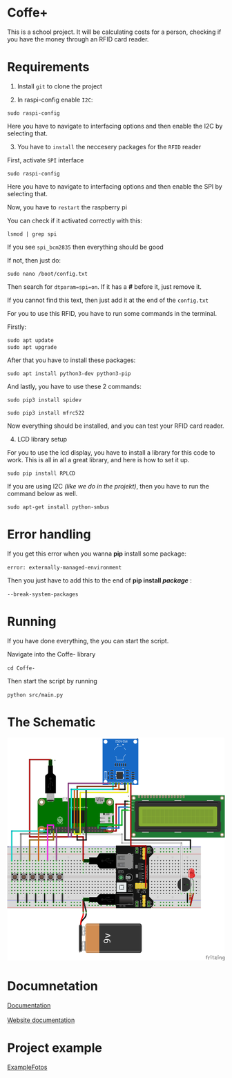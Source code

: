 # Coffe+
 This is a school project. It will be calculating costs for a person, checking if you have the money through an RFID card reader.


# Requirements

1. Install `git` to clone the project

2. In raspi-config enable `I2C`:

```
sudo raspi-config
```

Here you have to navigate to interfacing options and then enable the I2C by selecting that.

3. You have to `install` the neccesery packages for the `RFID` reader

First, activate `SPI` interface

```
sudo raspi-config
```

Here you have to navigate to interfacing options and then enable the SPI by selecting that.

Now, you have to `restart` the raspberry pi

You can check if it activated correctly with this: 

```
lsmod | grep spi
```

If you see `spi_bcm2835` then everything should be good

If not, then just do:

```
sudo nano /boot/config.txt
```

Then search for `dtparam=spi=on`. If it has a **#** before it, just remove it.

If you cannot find this text, then just add it at the end of the `config.txt`

For you to use this RFID, you have to run some commands in the terminal.

Firstly:

```
sudo apt update 
sudo apt upgrade
```

After that you have to install these packages:

```
sudo apt install python3-dev python3-pip
```

And lastly, you have to use these 2 commands:

```
sudo pip3 install spidev
```
```
sudo pip3 install mfrc522
```

Now everything should be installed, and you can test your RFID card reader.

4. LCD library setup

For you to use the lcd display, you have to install a library for this code to work. This is all in all a great library, and here is how to set it up.

```
sudo pip install RPLCD
```

If you are using I2C *(like we do in the projekt)*, then you have to run the command below as well.

```
sudo apt-get install python-smbus
```

# Error handling

If you get this error when you wanna **pip** install some package:

`error: externally-managed-environment` 

Then you just have to add this to the end of __pip install *package*__ :

`--break-system-packages`

# Running

If you have done everything, the you can start the script.

Navigate into the Coffe- library

`cd Coffe-`

Then start the script by running

`python src/main.py`

# The Schematic

![The electronical schematic](/Pictures/Coffe+schematik.png)

# Documnetation

[Documentation](/Documentation/documentation.md)
<br>
<br>
[Website documentation](/Documentation/Website.md)

# Project example

[ExampleFotos](/Documentation/projektexample.md)